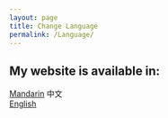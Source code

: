 ```yaml
---
layout: page
title: Change Language
permalink: /Language/
---
```


## My website is available in:
[Mandarin] 中文   
[English]  
  




[Mandarin]: /index  
[English]: /EnglishVer
